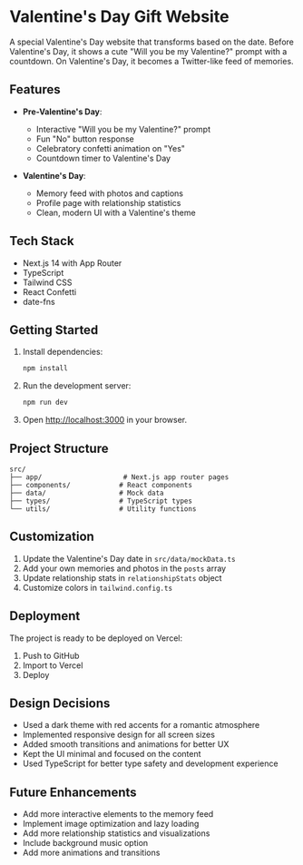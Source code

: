 # Valentine's Day Gift Website

A special Valentine's Day website that transforms based on the date. Before Valentine's Day, it shows a cute "Will you be my Valentine?" prompt with a countdown. On Valentine's Day, it becomes a Twitter-like feed of memories.

## Features

- **Pre-Valentine's Day**:
  - Interactive "Will you be my Valentine?" prompt
  - Fun "No" button response
  - Celebratory confetti animation on "Yes"
  - Countdown timer to Valentine's Day

- **Valentine's Day**:
  - Memory feed with photos and captions
  - Profile page with relationship statistics
  - Clean, modern UI with a Valentine's theme

## Tech Stack

- Next.js 14 with App Router
- TypeScript
- Tailwind CSS
- React Confetti
- date-fns

## Getting Started

1. Install dependencies:
   ```bash
   npm install
   ```

2. Run the development server:
   ```bash
   npm run dev
   ```

3. Open [http://localhost:3000](http://localhost:3000) in your browser.

## Project Structure

```
src/
├── app/                    # Next.js app router pages
├── components/            # React components
├── data/                  # Mock data
├── types/                 # TypeScript types
└── utils/                 # Utility functions
```

## Customization

1. Update the Valentine's Day date in `src/data/mockData.ts`
2. Add your own memories and photos in the `posts` array
3. Update relationship stats in `relationshipStats` object
4. Customize colors in `tailwind.config.ts`

## Deployment

The project is ready to be deployed on Vercel:

1. Push to GitHub
2. Import to Vercel
3. Deploy

## Design Decisions

- Used a dark theme with red accents for a romantic atmosphere
- Implemented responsive design for all screen sizes
- Added smooth transitions and animations for better UX
- Kept the UI minimal and focused on the content
- Used TypeScript for better type safety and development experience

## Future Enhancements

- Add more interactive elements to the memory feed
- Implement image optimization and lazy loading
- Add more relationship statistics and visualizations
- Include background music option
- Add more animations and transitions
